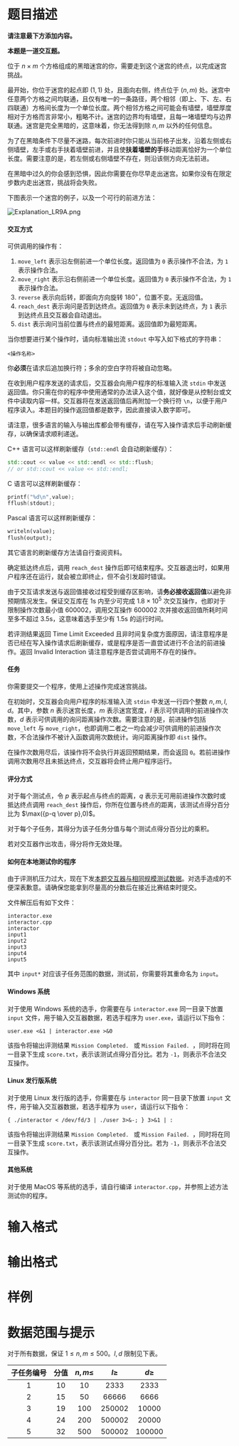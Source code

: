 
# 题目描述

**请注意最下方添加内容。**

**本题是一道交互题。**

位于 $n\times m$ 个方格组成的黑暗迷宫的你，需要走到这个迷宫的终点，以完成迷宫挑战。

最开始，你位于迷宫的起点即 $(1,1)$ 处，且面向右侧，终点位于 $(n,m)$ 处。迷宫中任意两个方格之间均联通，且仅有唯一的一条路径，两个相邻（即上、下、左、右四联通）方格间长度为一个单位长度。两个相邻方格之间可能会有墙壁，墙壁厚度相对于方格而言非常小，粗略不计。迷宫的边界均有墙壁，且每一堵墙壁均与边界联通。迷宫是完全黑暗的，这意味着，你无法得到除 $n,m$ 以外的任何信息。

为了在黑暗条件下尽量不迷路，每次前进时你只能从当前格子出发，沿着左侧或右侧墙壁，左手或右手扶着墙壁前进，并且使**扶着墙壁的手**移动距离恰好为一个单位长度。需要注意的是，若左侧或右侧墙壁不存在，则沿该侧方向无法前进。

在黑暗中过久的你会感到恐惧，因此你需要在你尽早走出迷宫。如果你没有在限定步数内走出迷宫，挑战将会失败。

下图表示一个迷宫的例子，以及一个可行的前进方法：

![Explanation_LR9A.png](/source/loj/559/img/aHR0cHM6Ly9pLmxvbGkubmV0LzIwMTgvMDYvMTYvNWIyNGMyYjVlNjIzMy5wbmc=.png)

#### 交互方式

可供调用的操作有：

1. `move_left` 表示沿左侧前进一个单位长度。返回值为 `0` 表示操作不合法，为 `1` 表示操作合法。
2. `move_right` 表示沿右侧前进一个单位长度。返回值为 `0` 表示操作不合法，为 `1` 表示操作合法。
3. `reverse` 表示向后转，即面向方向旋转 $180^\circ$，位置不变。无返回值。
4. `reach_dest` 表示询问是否到达终点。返回值为 `0` 表示未到达终点，为 `1` 表示到达终点且交互器会自动退出。
5. `dist` 表示询问当前位置与终点的最短距离。返回值即为最短距离。

当你想要进行某个操作时，请向标准输出流 `stdout` 中写入如下格式的字符串：

```plain
<操作名称>
```

你**必须**在请求后追加换行符；多余的空白字符将被自动忽略。

在收到用户程序发送的请求后，交互器会向用户程序的标准输入流 `stdin` 中发送返回值。你只需在你的程序中使用通常的办法读入这个值，就好像是从控制台或文件中读取内容一样。交互器将在发送返回值后再附加一个换行符 `\n`，以便于用户程序读入。本题目的操作返回值都是数字，因此直接读入数字即可。

请注意，很多语言的输入与输出库都会带有缓存，请在写入操作请求后手动刷新缓存，以确保请求顺利递送。

C++ 语言可以这样刷新缓存（`std::endl` 会自动刷新缓存）：

```c++
std::cout << value << std::endl << std::flush;
// or std::cout << value << std::endl;
```

C 语言可以这样刷新缓存：

```c
printf("%d\n",value);
fflush(stdout);
```

Pascal 语言可以这样刷新缓存：

```pascal
writeln(value);
flush(output);
```

其它语言的刷新缓存方法请自行查阅资料。

确定抵达终点后，调用 `reach_dest` 操作后即可结束程序。交互器退出时，如果用户程序还在运行，就会被立即终止，但不会引发超时错误。

由于交互请求发送与返回值接收过程受到缓存区影响，请**务必接收返回值**以避免非预期情况发生。保证交互库在 $1\text{s}$ 内至少可完成 $1.8 \times 10^5$ 次交互操作，也即对于限制操作次数最小值 $600002$，调用交互操作 $600002$ 次并接收返回值所耗时间至多不超过 $3.5\text{s}$，这意味着选手至少有 $1.5\text{s}$ 的运行时间。

若评测结果返回 <span class="status time_limit_exceeded"><i class="clock icon"></i>Time Limit Exceeded</span> 且非时间复杂度方面原因，请注意程序是否已经在写入操作请求后刷新缓存，或是程序是否一直尝试进行不合法的前进操作。返回 <span class="status invalid_interaction"><i class="icon ban"></i>Invalid Interaction</span> 请注意程序是否尝试调用不存在的操作。

#### 任务

你需要提交一个程序，使用上述操作完成迷宫挑战。

在初始时，交互器会向用户程序的标准输入流 `stdin` 中发送一行四个整数 $n, m, l, d$。其中，参数 $n$ 表示迷宫长度，$m$ 表示迷宫宽度，$l$ 表示可供调用的前进操作次数，$d$ 表示可供调用的询问距离操作次数。需要注意的是，前进操作包括 `move_left` 与 `move_right`，也即调用二者之一均会减少可供调用的前进操作次数，不合法操作不被计入函数调用次数统计。询问距离操作即 `dist` 操作。

在操作次数用尽后，该操作将不会执行并返回预期结果，而会返回 `0`。若前进操作调用次数用尽且未抵达终点，交互器将会终止用户程序运行。

#### 评分方式

对于每个测试点，令 $p$ 表示起点与终点的距离，$q$ 表示无可用前进操作次数时或抵达终点调用 `reach_dest` 操作后，你所在位置与终点的距离，该测试点得分百分比为 $\max({p-q \over p},0)$。

对于每个子任务，其得分为该子任务分值与每个测试点得分百分比的乘积。

若对交互器作出攻击，得分将作无效处理。

#### 如何在本地测试你的程序

由于评测机压力过大，现在下发[本题交互器与相同规模测试数据](/contest/32/1/download/additional_file)。对选手造成的不便深表歉意。请确保您能拿到尽量高的分数后在接近比赛结束时提交。

文件解压后有如下文件：

```plain
interactor.exe
interactor.cpp
interactor
input1
input2
input3
input4
input5
```

其中 `input*` 对应该子任务范围的数据，测试前，你需要将其重命名为 `input`。

#### Windows 系统

对于使用 Windows 系统的选手，你需要在与 `interactor.exe` 同一目录下放置 `input` 文件，用于输入交互器数据，若选手程序为 `user.exe`，请运行以下指令：

```plain
user.exe <&1 | interactor.exe >&0
```

该指令将输出评测结果 `Mission Completed. ` 或 `Mission Failed. `，同时将在同一目录下生成 `score.txt`，表示该测试点得分百分比。若为 `-1`，则表示不合法交互操作。

#### Linux 发行版系统

对于使用 Linux 发行版的选手，你需要在与 `interactor` 同一目录下放置 `input` 文件，用于输入交互器数据，若选手程序为 `user`，请运行以下指令：

```plain
{ ./interactor < /dev/fd/3 | ./user 3>&-; } 3>&1 | :
```

该指令将输出评测结果 `Mission Completed. ` 或 `Mission Failed. `，同时将在同一目录下生成 `score.txt`，表示该测试点得分百分比。若为 `-1`，则表示不合法交互操作。

#### 其他系统

对于使用 MacOS 等系统的选手，请自行编译 `interactor.cpp`，并参照上述方法测试你的程序。

# 输入格式



# 输出格式



# 样例



# 数据范围与提示

对于所有数据，保证 $1\leq n,m\leq 500$。$l,d$ 限制见下表。

|子任务编号|分值|$n,m\leq$|$l\geq$|$d\geq$|
|:------------:|:----:|:------------:|:--------:|:--------:|
|1|$10$|$10$|$2333$|$2333$|
|2|$15$|$50$|$66666$|$6666$|
|3|$19$|$100$|$250002$|$10000$|
|4|$24$|$200$|$500002$|$20000$|
|5|$32$|$500$|$500002$|$100000$|


